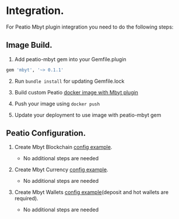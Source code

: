# Integration.

For Peatio Mbyt plugin integration you need to do the following steps:

## Image Build.

1. Add peatio-mbyt gem into your Gemfile.plugin
```ruby
gem 'mbyt', '~> 0.1.1'
```

2. Run `bundle install` for updating Gemfile.lock

3. Build custom Peatio [docker image with Mbyt plugin](https://github.com/rubykube/peatio/blob/master/docs/plugins.md#build)

4. Push your image using `docker push`

5. Update your deployment to use image with peatio-mbyt gem

## Peatio Configuration.

1. Create Mbyt Blockchain [config example](../config/blockchains.yml).
    * No additional steps are needed

2. Create Mbyt Currency [config example](../config/currencies.yml).
    * No additional steps are needed

3. Create Mbyt Wallets [config example](../config/wallets.yml)(deposit and hot wallets are required).
    * No additional steps are needed

